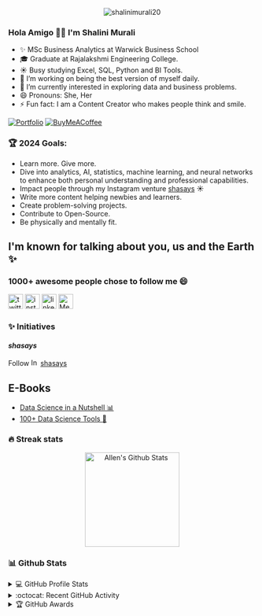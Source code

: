 <p align="center"> <img src="https://komarev.com/ghpvc/?username=shalinimurali20" alt="shalinimurali20" /> </p>


### Hola Amigo 👋🏼 I'm Shalini Murali


- ✨ MSc Business Analytics at Warwick Business School
- :mortar_board: Graduate at Rajalakshmi Engineering College.
- ☀  Busy studying Excel, SQL, Python and BI Tools.
- 🔭 I’m working on being the best version of myself daily.
- 🌱 I’m currently interested in exploring data and business problems.
- 😄 Pronouns: She, Her
- ⚡ Fun fact: I am a Content Creator who makes people think and smile.

[![Portfolio](https://img.shields.io/badge/Portfolio-%23000000.svg?style=for-the-badge&logo=firefox&logoColor=#FF7139)](https://shalinimurali.me/)
[![BuyMeACoffee](https://img.shields.io/badge/Buy%20Me%20a%20Coffee-ffdd00?style=for-the-badge&logo=buy-me-a-coffee&logoColor=black)](https://www.buymeacoffee.com/thesundayorg)
<br>
### 🏆 2024 Goals:
  - Learn more. Give more.
  - Dive into analytics, AI, statistics, machine learning, and neural networks to enhance both personal understanding and professional capabilities.
  - Impact people through my Instagram venture [shasays](https://www.instagram.com/shasays) ☀️
  - Write more content helping newbies and learners.
  - Create problem-solving projects.
  - Contribute to Open-Source.
  - Be physically and mentally fit.
  
## I'm known for talking about you, us and the Earth ✨
### 1000+ awesome people chose to follow me 😄
[<img src='https://www.vectorlogo.zone/logos/twitter/twitter-official.svg' alt='twitter' height='30'>](https://twitter.com/shalu01m)
[<img src='https://www.vectorlogo.zone/logos/instagram/instagram-icon.svg' alt='instagram' height='30'>](https://instagram.com/shasays)
[<img src='https://www.vectorlogo.zone/logos/linkedin/linkedin-icon.svg' alt='linkedin' height='30'>](https://www.linkedin.com/in/shalinimurali20/) 
[<img src='https://www.vectorlogo.zone/logos/medium/medium-icon.svg' alt='Medium' height='30'>](https://shalinimurali.medium.com/)

### ✨ Initiatives

#### *shasays* <br>
Follow [<img src='https://www.vectorlogo.zone/logos/instagram/instagram-icon.svg' alt='Instagram' height='15'>](https://www.instagram.com/ablessednote/) [shasays](https://www.instagram.com/shasays/) 

## E-Books
- [Data Science in a Nutshell 📊](https://store.thesundayorg.social/l/DataScienceinaNutshell)
- [100+ Data Science Tools 🚀](https://store.thesundayorg.social/l/DataScienceTools)

### 🔥 Streak stats

<p align="center">
  <a href="https://github.com/anuraghazra/github-readme-stats"><img alt="Allen's Github Stats" src="https://github-readme-stats.vercel.app/api?username=shalinimurali20&show_icons=true&count_private=true&theme=react&hide_border=true&bg_color=1F222E&title_color=F85D7F&icon_color=F8D866" height="192px"/></a>
</p>

### 📊 Github Stats
<!-- https://github.com/anuraghazra/github-readme-stats -->
<details> 
  <summary>💻  GitHub Profile Stats</summary>
  <br/>
  <!-- GitHub Readme Streak Stats - https://github.com/DenverCoder1/github-readme-streak-stats -->
    <img title="🔥 Get streak stats for your profile at git.io/streak-stats" alt="Shalini's streak" src="https://github-readme-streak-stats.herokuapp.com/?user=shalinimurali20&theme=neon-dark&hide_border=true"/>
  <a href="https://github.com/anuraghazra/github-readme-stats"><img alt="Shalini's Top Languages" src="https://github-readme-stats.vercel.app/api/top-langs/?username=shalinimurali20&langs_count=8&layout=compact&theme=react&hide_border=true&bg_color=1F222E&title_color=F85D7F&icon_color=F8D866" height="192px"/></a>
  <br/>
  <b>Note:</b> Top languages is only a metric of the languages my public code consists of and doesn't reflect experience or skill level.
</details>
<!-- https://github.com/ashutosh00710/github-readme-activity-graph -->
<details>
  <summary>:octocat:  Recent GitHub Activity</summary>
  <br/>
   <a href="https://github.com/ashutosh00710/github-readme-activity-graph"><img alt="Shalini's Activity Graph" src="https://activity-graph.herokuapp.com/graph?username=shalinimurali20&custom_title=shalinimurali20's%20Contribution%20Graph&bg_color=1F222E&color=F8D866&line=F85D7F&point=FFFFFF&hide_border=true" /></a>
  <br/>
</details>
<details>
    <summary>&#127942 GitHub Awards</summary>
  
![Github Trophy](https://github-profile-trophy.vercel.app/?username=shalinimurali20)
  
</details>
